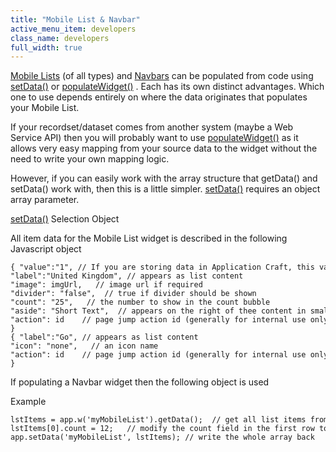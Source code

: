 ```yaml
---
title: "Mobile List & Navbar"
active_menu_item: developers
class_name: developers
full_width: true
---
```



[Mobile Lists](../../../../../product-guide/advanced-important-widgets/important-mobile-widgets/mobile-list-widget/index.htm) (of all types) and [Navbars](../../../../../product-guide/advanced-important-widgets/important-mobile-widgets/mobile-navigation-toolbar.htm) can be populated from code using [setData()](../../../../client-api/widget-data-state-manipulation/setdata.htm) or [populateWidget()](../../../../client-api/widget-data-state-manipulation/populatewidget()/index.htm) . Each has its own distinct advantages. Which one to use depends entirely on where the data originates that populates your Mobile List.

If your recordset/dataset comes from another system (maybe a Web Service API) then you will probably want to use [populateWidget()](../../../../client-api/widget-data-state-manipulation/populatewidget()/index.htm) as it allows very easy mapping from your source data to the widget without the need to write your own mapping logic.

However, if you can easily work with the array structure that getData() and setData() work with, then this is a little simpler. [setData()](../../../../client-api/widget-data-state-manipulation/setdata.htm) requires an object array parameter.

[setData()](../../../../client-api/widget-data-state-manipulation/setdata.htm) Selection Object

All item data for the Mobile List widget is described in the following Javascript object

    { "value":"1", // If you are storing data in Application Craft, this value will get stored
    "label":"United Kingdom", // appears as list content
    "image": imgUrl,   // image url if required
    "divider": "false",  // true if divider should be shown
    "count": "25",   // the number to show in the count bubble
    "aside": "Short Text",  // appears on the right of thee content in smaller font
    "action": id    // page jump action id (generally for internal use only)
    }
    { "label":"Go", // appears as list content
    "icon": "none",   // an icon name
    "action": id    // page jump action id (generally for internal use only)
    }
   

If populating a Navbar widget then the following object is used

Example

    lstItems = app.w('myMobileList').getData();  // get all list items from the list
    lstItems[0].count = 12;   // modify the count field in the first row to 11
    app.setData('myMobileList', lstItems); // write the whole array back
   

